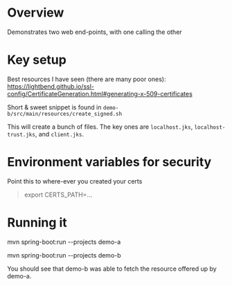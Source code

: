 # Overview

Demonstrates two web end-points, with one calling the other

# Key setup

Best resources I have seen (there are many poor ones): https://lightbend.github.io/ssl-config/CertificateGeneration.html#generating-x-509-certificates

Short & sweet snippet is found in `demo-b/src/main/resources/create_signed.sh`

This will create a bunch of files. The key ones are `localhost.jks`, `localhost-trust.jks`, and `client.jks`.

# Environment variables for security

Point this to where-ever you created your certs

> export CERTS_PATH=...

# Running it

mvn spring-boot:run --projects demo-a

mvn spring-boot:run --projects demo-b

You should see that demo-b was able to fetch the resource offered up by demo-a.
